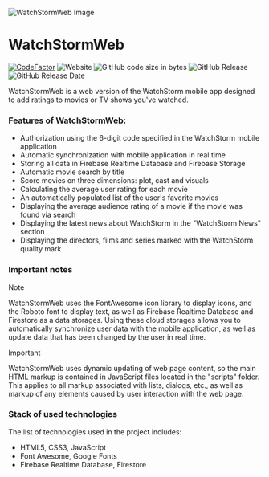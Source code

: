 ![WatchStormWeb Image](https://i.ibb.co/QdrRvGs/Watch-Storm-Web.jpg)
# WatchStormWeb
[![CodeFactor](https://www.codefactor.io/repository/github/kolyafedorenko/watchstormweb/badge)](https://www.codefactor.io/repository/github/kolyafedorenko/watchstormweb)
![Website](https://img.shields.io/website?url=https%3A%2F%2Fwatchstorm.ru%2F)
![GitHub code size in bytes](https://img.shields.io/github/languages/code-size/KolyaFedorenko/WatchStormWeb?color=brighteen)
![GitHub Release](https://img.shields.io/github/v/release/KolyaFedorenko/WatchStormWeb?color=brighteen)
![GitHub Release Date](https://img.shields.io/github/release-date/KolyaFedorenko/WatchStormWeb)

WatchStormWeb is a web version of the WatchStorm mobile app designed to add ratings to movies or TV shows you've watched.

### Features of WatchStormWeb:
- Authorization using the 6-digit code specified in the WatchStorm mobile application
- Automatic synchronization with mobile application in real time
- Storing all data in Firebase Realtime Database and Firebase Storage
- Automatic movie search by title
- Score movies on three dimensions: plot, cast and visuals
- Calculating the average user rating for each movie
- An automatically populated list of the user's favorite movies
- Displaying the average audience rating of a movie if the movie was found via search
- Displaying the latest news about WatchStorm in the "WatchStorm News" section
- Displaying the directors, films and series marked with the WatchStorm quality mark

### Important notes
> [!NOTE]  
> WatchStormWeb uses the FontAwesome icon library to display icons, and the Roboto font to display text, as well as Firebase Realtime Database and Firestore as a data storages.
> Using these cloud storages allows you to automatically synchronize user data with the mobile application, as well as update data that has been changed by the user in real time.

> [!IMPORTANT]  
> WatchStormWeb uses dynamic updating of web page content, so the main HTML markup is contained in JavaScript files located in the "scripts" folder.
> This applies to all markup associated with lists, dialogs, etc., as well as markup of any elements caused by user interaction with the web page.

### Stack of used technologies
The list of technologies used in the project includes:
- HTML5, CSS3, JavaScript
- Font Awesome, Google Fonts
- Firebase Realtime Database, Firestore
